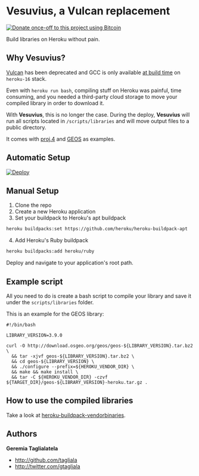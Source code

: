 # Vesuvius, a Vulcan replacement
[![Donate once-off to this project using Bitcoin](https://img.shields.io/badge/bitcoin-donate-blue.svg)](bitcoin:1L6sqoG8xXhYziH9NGjPzgR1dEP2SbJrfM)

Build libraries on Heroku without pain.

## Why Vesuvius?

[Vulcan](https://github.com/heroku/vulcan) has been deprecated and GCC is only available [at build time](https://devcenter.heroku.com/articles/stack-packages) on `heroku-16` stack.

Even with `heroku run bash`, compiling stuff on Heroku was painful, time consuming, and you needed a third-party cloud storage to move your compiled library in order to download it.

With **Vesuvius**, this is no longer the case. During the deploy, **Vesuvius** will run all scripts located in `/scripts/libraries` and will move output files to a public directory.

It comes with [proj.4](http://proj4.org/index.html) and [GEOS](https://trac.osgeo.org/geos/) as examples.

## Automatic Setup

[![Deploy](https://www.herokucdn.com/deploy/button.svg)](https://heroku.com/deploy)

## Manual Setup

1. Clone the repo
2. Create a new Heroku application
3. Set your buildpack to Heroku's apt buildpack
```sh
heroku buildpacks:set https://github.com/heroku/heroku-buildpack-apt
```
4. Add Heroku's Ruby buildpack
```sh
heroku buildpacks:add heroku/ruby
```

Deploy and navigate to your application's root path.

## Example script

All you need to do is create a bash script to compile your library and save it
under the `scripts/libraries` folder.

This is an example for the GEOS library:
```shell
#!/bin/bash

LIBRARY_VERSION=3.9.0

curl -O http://download.osgeo.org/geos/geos-${LIBRARY_VERSION}.tar.bz2 \
  && tar -xjvf geos-${LIBRARY_VERSION}.tar.bz2 \
  && cd geos-${LIBRARY_VERSION} \
  && ./configure --prefix=${HEROKU_VENDOR_DIR} \
  && make && make install \
  && tar -C ${HEROKU_VENDOR_DIR} -czvf ${TARGET_DIR}/geos-${LIBRARY_VERSION}-heroku.tar.gz .
```

## How to use the compiled libraries

Take a look at [heroku-buildpack-vendorbinaries](https://github.com/diowa/heroku-buildpack-vendorbinaries).

## Authors

**Geremia Taglialatela**

+ http://github.com/tagliala
+ http://twitter.com/gtagliala
